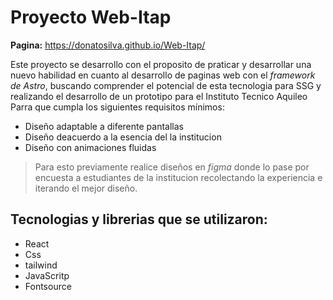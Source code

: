 # Proyecto Web-Itap

**Pagina:** https://donatosilva.github.io/Web-Itap/

Este proyecto se desarrollo con el proposito de praticar y desarrollar una nuevo habilidad en cuanto al desarrollo de paginas web con el *framework de Astro*, buscando comprender el potencial de esta tecnologia para SSG y realizando el desarrollo de un prototipo para el Instituto Tecnico Aquileo Parra que cumpla los siguientes requisitos mínimos:

- Diseño adaptable a diferente pantallas
- Diseño deacuerdo a la esencia del la institucion
- Diseño con animaciones fluidas

> Para esto previamente realice diseños en *figma* donde lo pase por encuesta a estudiantes de la institucion recolectando la experiencia e iterando el mejor diseño.

## Tecnologias y librerias que se utilizaron:

- React
- Css
- tailwind
- JavaScritp
- Fontsource

  
